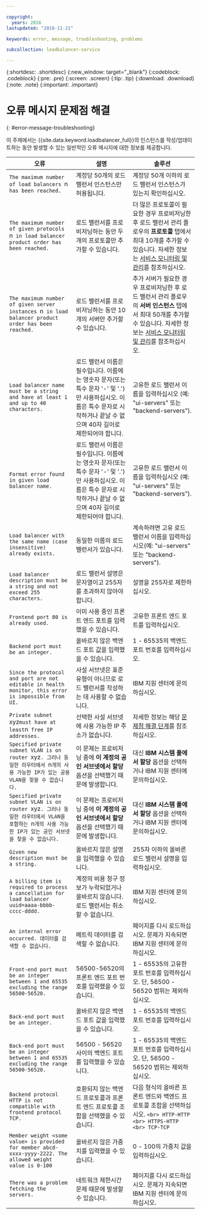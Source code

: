 ```yaml
---

copyright:
  years: 2018
lastupdated: "2018-11-21"

keywords: error, message, troubleshooting, problems

subcollection: loadbalancer-service

---
```


{:shortdesc: .shortdesc}
{:new_window: target="_blank"}
{:codeblock: .codeblock}
{:pre: .pre}
{:screen: .screen}
{:tip: .tip}
{:download: .download}
{:note: .note}
{:important: .important}

# 오류 메시지 문제점 해결
{: #error-message-troubleshooting}

이 주제에서는 {{site.data.keyword.loadbalancer_full}}의 인스턴스를 작성/업데이트하는 동안 발생할 수 있는 일반적인 오류 메시지에 대한 정보를 제공합니다.

|오류 |설명  |솔루션  |
| ------------- | ------------- | ----- |
|`The maximum number of load balancers `n` has been reached.`|계정당 50개의 로드 밸런서 인스턴스만 허용됩니다. |계정당 50개 이하의 로드 밸런서 인스턴스가 있는지 확인하십시오. |
|`The maximum number of given protocols `n` in load balancer product order has been reached.` |로드 밸런서를 프로비저닝하는 동안 두 개의 프로토콜만 추가할 수 있습니다.  |더 많은 프로토콜이 필요한 경우 프로비저닝한 후 로드 밸런서 관리 플로우의 **프로토콜** 탭에서 최대 10개를 추가할 수 있습니다. 자세한 정보는 [서비스 모니터링 및 관리](/docs/infrastructure/loadbalancer-service?topic=loadbalancer-service-monitoring-and-managing-your-service)를 참조하십시오. |
|`The maximum number of given server instances `n` in load balancer product order has been reached.` |로드 밸런서를 프로비저닝하는 동안 10개의 서버만 추가할 수 있습니다. |추가 서버가 필요한 경우 프로비저닝한 후 로드 밸런서 관리 플로우의 **서버 인스턴스** 탭에서 최대 50개를 추가할 수 있습니다. 자세한 정보는 [서비스 모니터링 및 관리](/docs/infrastructure/loadbalancer-service?topic=loadbalancer-service-monitoring-and-managing-your-service)를 참조하십시오. |
|`Load balancer name must be a string and have at least 1 and up to 40 characters.` |로드 밸런서 이름은 필수입니다. 이름에는 영숫자 문자(또는 특수 문자 '-' 및 '.')만 사용하십시오. 이름은 특수 문자로 시작하거나 끝날 수 없으며 40자 길이로 제한되어야 합니다. |고유한 로드 밸런서 이름을 입력하십시오 (예: "ui-servers" 또는 "backend-servers").|
|`Format error found in given load balancer name.` |로드 밸런서 이름은 필수입니다. 이름에는 영숫자 문자(또는 특수 문자 '-' 및 '.')만 사용하십시오. 이름은 특수 문자로 시작하거나 끝날 수 없으며 40자 길이로 제한되어야 합니다. |고유한 로드 밸런서 이름을 입력하십시오 (예: "ui-servers" 또는 "backend-servers").|
| `Load balancer with the same name (case insensitive) already exists.` |동일한 이름의 로드 밸런서가 있습니다. |계속하려면 고유 로드 밸런서 이름을 입력하십시오(예: "ui-servers" 또는 "backend-servers"). |
| `Load balancer description must be a string and not exceed 255 characters.` | 로드 밸런서 설명은 문자열이고 255자를 초과하지 않아야 합니다. | 설명을 255자로 제한하십시오. |
| `Frontend port 80 is already used.` | 이미 사용 중인 프론트 엔드 포트를 입력했을 수 있습니다. | 고유한 프론트 엔드 포트를 입력하십시오. |
| `Backend port must be an integer.` | 올바르지 않은 백엔드 포트 값을 입력했을 수 있습니다. | 1 - 65535의 백엔드 포트 번호를 입력하십시오. |
| `Since the protocol and port are not editable in health monitor, this error is impossible from UI.`| 사설 서브넷은 표준 유형이 아니므로 로드 밸런서를 작성하는 데 사용할 수 없습니다. | IBM 지원 센터에 문의하십시오. |
| `Private subnet `xyz` must have at least `n` free IP addresses.` | 선택한 사설 서브넷에 사용 가능한 IP 주소가 없습니다. | 자세한 정보는 해당 [문제점 해결 단계](/docs/infrastructure/loadbalancer-service?topic=loadbalancer-service-load-balancer-provisioning-troubleshooting)를 참조하십시오. |
| `Specified private subnet VLAN is on router `xyz`. 그러나 동일한 라우터에서 `n`개의 사용 가능한 IP가 있는 공용 VLAN을 찾을 수 없습니다.` | 이 문제는 프로비저닝 중에 **이 계정의 공인 서브넷에서 할당** 옵션을 선택했기 때문에 발생합니다. | 대신 **IBM 시스템 풀에서 할당** 옵션을 선택하거나 IBM 지원 센터에 문의하십시오.|
| `Specified private subnet VLAN is on router `xyz`. 그러나 동일한 라우터에서 VLAN을 포함하는 `n`개의 사용 가능한 IP가 있는 공인 서브넷을 찾을 수 없습니다.` | 이 문제는 프로비저닝 중에 **이 계정의 공인 서브넷에서 할당** 옵션을 선택했기 때문에 발생합니다. | 대신 **IBM 시스템 풀에서 할당** 옵션을 선택하거나 IBM 지원 센터에 문의하십시오.|
| `Given new description must be a string.`| 올바르지 않은 설명을 입력했을 수 있습니다. | 255자 이하의 올바른 로드 밸런서 설명을 입력하십시오. |
| `A billing item is required to process a cancellation for load balancer uuid=aaaa-bbbb-cccc-dddd.` | 계정의 비용 청구 정보가 누락되었거나 올바르지 않습니다. 로드 밸런서는 취소할 수 없습니다. | IBM 지원 센터에 문의하십시오.|
| `An internal error occurred. 데이터를 검색할 수 없습니다.` | 메트릭 데이터를 검색할 수 없습니다. | 페이지를 다시 로드하십시오. 문제가 지속되면 IBM 지원 센터에 문의하십시오. |
| `Front-end port must be an integer between 1 and 65535 excluding the range 56500-56520.` | 56500-56520의 프론트 엔드 포트 번호를 입력했을 수 있습니다. | 1 - 65535의 고유한 포트 번호를 입력하십시오. 단, 56500 - 56520 범위는 제외하십시오. |
| `Back-end port must be an integer.` | 올바르지 않은 백엔드 포트 값을 입력했을 수 있습니다. | 1 - 65535의 백엔드 포트 번호를 입력하십시오. |
| `Back-end port must be an integer between 1 and 65535 excluding the range 56500-56520.` | 56500 - 56520 사이의 백엔드 포트를 입력했을 수 있습니다.| 1 - 65535의 백엔드 포트 번호를 입력하십시오. 단, 56500 - 56520 범위는 제외하십시오. |
| `Backend protocol HTTP is not compatible with frontend protocol TCP.` | 호환되지 않는 백엔드 프로토콜과 프론트 엔드 프로토콜 조합을 선택했을 수 있습니다. | 다음 형식의 올바른 프론트 엔드와 백엔드 프로토콜 조합을 선택하십시오. `<br> HTTP-HTTP <br> HTTPS-HTTP <br> TCP-TCP` |
| `Member weight <some value> is provided for member abcd-xxxx-yyyy-2222. The allowed weight value is 0-100 `| 올바르지 않은 가중치를 입력했을 수 있습니다. | 0 - 100의 가중치 값을 입력하십시오. |
| `There was a problem fetching the servers.` | 네트워크 제한시간 문제 때문에 발생할 수 있습니다. | 페이지를 다시 로드하십시오. 문제가 지속되면 IBM 지원 센터에 문의하십시오.|
